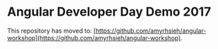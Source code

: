 # Angular Developer Day Demo 2017
This repository has moved to: [https://github.com/amyrhsieh/angular-workshop](https://github.com/amyrhsieh/angular-workshop).
